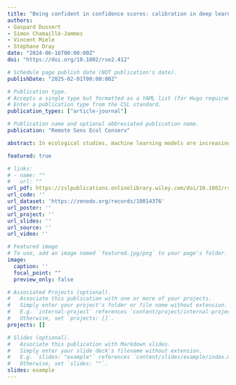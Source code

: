 ```yaml
---
title: "Being confident in confidence scores: calibration in deep learning models for camera trap image sequences"
authors:
- Gaspard Dussert
- Simon Chamaillé-Jammes
- Vincent Miele
- Stéphane Dray
date: "2024-06-16T00:00:00Z"
doi: "https://doi.org/10.1002/rse2.412"

# Schedule page publish date (NOT publication's date).
publishDate: "2025-02-01T00:00:00Z"

# Publication type.
# Accepts a single type but formatted as a YAML list (for Hugo requirements).
# Enter a publication type from the CSL standard.
publication_types: ["article-journal"]

# Publication name and optional abbreviated publication name.
publication: "Remote Sens Ecol Conserv"

abstract: In ecological studies, machine learning models are increasingly being used for the automatic processing of camera trap images. Although this automation facilitates and accelerates the identification step, the results of these models may lack interpretability and their immediate applicability to ecological downstream tasks (e.g. occupancy estimation) remains questionable. In particular, little is known about their calibration, a property that allows confidence scores to be interpreted as probabilities that model's predictions are true. Using a large and diverse European camera trap dataset, we investigate whether deep learning models for species classification in camera trap images are well calibrated. Additionally, as camera traps are often configured to take multiple photos of the same event, we also explore the calibration of predictions aggregated across sequences of images. Finally, we study the effect and the practicality of a post-hoc calibration method, i.e. temperature scaling, for predictions made at image and sequence levels. Based on five established models and three independent test sets, we show that averaging the logits over the sequence, selecting an appropriate architecture, and optionally using temperature scaling can produce well-calibrated models. Our findings have clear implication for, for instance, the calculation of error rates or the selection of confidence score thresholds in ecological studies making use of artificial intelligence models.

featured: true

# links:
# - name: ""
#   url: ""
url_pdf: https://zslpublications.onlinelibrary.wiley.com/doi/10.1002/rse2.412
url_code: ''
url_dataset: 'https://zenodo.org/records/10014376'
url_poster: ''
url_project: ''
url_slides: ''
url_source: ''
url_video: ''

# Featured image
# To use, add an image named `featured.jpg/png` to your page's folder. 
image:
  caption: ''
  focal_point: ""
  preview_only: false

# Associated Projects (optional).
#   Associate this publication with one or more of your projects.
#   Simply enter your project's folder or file name without extension.
#   E.g. `internal-project` references `content/project/internal-project/index.md`.
#   Otherwise, set `projects: []`.
projects: []

# Slides (optional).
#   Associate this publication with Markdown slides.
#   Simply enter your slide deck's filename without extension.
#   E.g. `slides: "example"` references `content/slides/example/index.md`.
#   Otherwise, set `slides: ""`.
slides: example
---
```

